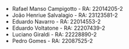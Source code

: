 - Rafael Manso Campigotto - RA: 22014205-2
- João Henriue Salvalagio - RA: 23123581-2
- Eduardo Navarro - RA: 22014553-2
- Eduardo Voltatone - RA: 22207439-2
- Luciano Giraldi - RA: 22228890-2
- Pedro Gomes - RA: 22087525-2